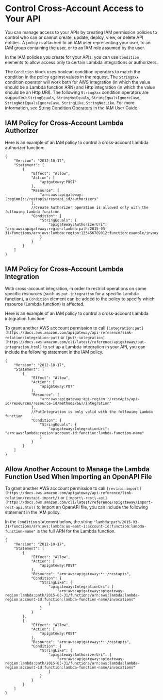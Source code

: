 # Control Cross\-Account Access to Your API<a name="apigateway-control-cross-account-lambda-auth-and-integration"></a>

You can manage access to your APIs by creating IAM permission policies to control who can or cannot create, update, deploy, view, or delete API entities\. A policy is attached to an IAM user representing your user, to an IAM group containing the user, or to an IAM role assumed by the user\.

In the IAM policies you create for your APIs, you can use `Condition` elements to allow access only to certain Lambda integrations or authorizers\.

The `Condition` block uses boolean condition operators to match the condition in the policy against values in the request\. The `StringXxx` condition operator will work both for AWS integration \(in which the value should be a Lambda function ARN\) and Http integration \(in which the value should be an Http URI\)\. The following `StringXxx` condition operators are supported: `StringEquals`, `StringNotEquals`, `StringEqualsIgnoreCase`, `StringNotEqualsIgnoreCase`, `StringLike`, `StringNotLike`\. For more information, see [String Condition Operators](https://docs.aws.amazon.com/IAM/latest/UserGuide/reference_policies_elements_condition_operators.html#Conditions_String) in the IAM User Guide\.

## IAM Policy for Cross\-Account Lambda Authorizer<a name="apigateway-control-cross-account-lambda-auth-policy"></a>

Here is an example of an IAM policy to control a cross\-account Lambda authorizer function:

```
{
    "Version": "2012-10-17",
    "Statement": [
        {
            "Effect": "Allow",
            "Action": [
                "apigateway:POST"
            ],
            "Resource": [
                "arn:aws:apigateway:[region]::/restapis/restapi_id/authorizers"
            ],
            //Create Authorizer operation is allowed only with the following Lambda function
            "Condition": {
                "StringEquals": {
                    "apigateway:AuthorizerUri": "arn:aws:apigateway:region:lambda:path/2015-03-31/functions/arn:aws:lambda:region:123456789012:function:example/invocations"
                }
            }
        }
    ]
}
```

## IAM Policy for Cross\-Account Lambda Integration<a name="apigateway-control-cross-account-lambda-integration-policy"></a>

With cross\-account integration, in order to restrict operations on some specific resources \(such as `put-integration` for a specific Lambda function\), a `Condition` element can be added to the policy to specify which resource \(Lambda function\) is affected\.

Here is an example of an IAM policy to control a cross\-account Lambda integration function:

To grant another AWS acccount permission to call `[integration:put](https://docs.aws.amazon.com/apigateway/api-reference/link-relation/integration-put)` or `[put\-integration](https://docs.aws.amazon.com/cli/latest/reference/apigateway/put-integration.html)` to set up a Lambda integration in your API, you can include the following statement in the IAM policy\.

```
{
    "Version": "2012-10-17",
    "Statement": [
        {
            "Effect": "Allow",
            "Action": [
                "apigateway:PUT"
            ],
            "Resource": [
                "arn:aws:apigateway:api-region::/restApis/api-id/resources/resource-id/methods/GET/integration"
            ],
            //PutIntegration is only valid with the following Lambda function
            "Condition": {
                "StringEquals": {
                    "apigateway:IntegrationUri": "arn:aws:lambda:region:account-id:function:lambda-function-name"
                }
            }
        }
    ]
}
```

## Allow Another Account to Manage the Lambda Function Used When Importing an OpenAPI File<a name="api-gateway-control-access-cross-account-lambda-swagger-import"></a>

To grant another AWS acccount permission to call `[restapi:import](https://docs.aws.amazon.com/apigateway/api-reference/link-relation/restapi-import/)` or `[import\-rest\-api](https://docs.aws.amazon.com/cli/latest/reference/apigateway/import-rest-api.html)` to import an OpenAPI file, you can include the following statement in the IAM policy\.

In the `Condition` statement below, the string `"lambda:path/2015-03-31/functions/arn:aws:lambda:us-east-1:account-id:function:lambda-function-name"` is the full ARN for the Lambda function\.

```
{
    "Version": "2012-10-17",
    "Statement": [
        {
            "Effect": "Allow",
            "Action": [
                "apigateway:POST"
            ],
            "Resource": "arn:aws:apigateway:*::/restapis",
            "Condition": {
                "StringLike": {
                    "apigateway:IntegrationUri": [
                        "arn:aws:apigateway:apigateway-region:lambda:path/2015-03-31/functions/arn:aws:lambda:lambda-region:account-id:function:lambda-function-name/invocations"
                    ]
                }
            }
        },
        {
            "Effect": "Allow",
            "Action": [
                "apigateway:POST"
            ],
            "Resource": "arn:aws:apigateway:*::/restapis",
            "Condition": {
                "StringLike": {
                    "apigateway:AuthorizerUri": [
                        "arn:aws:apigateway:apigateway-region:lambda:path/2015-03-31/functions/arn:aws:lambda:lambda-region:account-id:function:lambda-function-name/invocations"
                    ]
                }
            }
        }
    ]
}
```